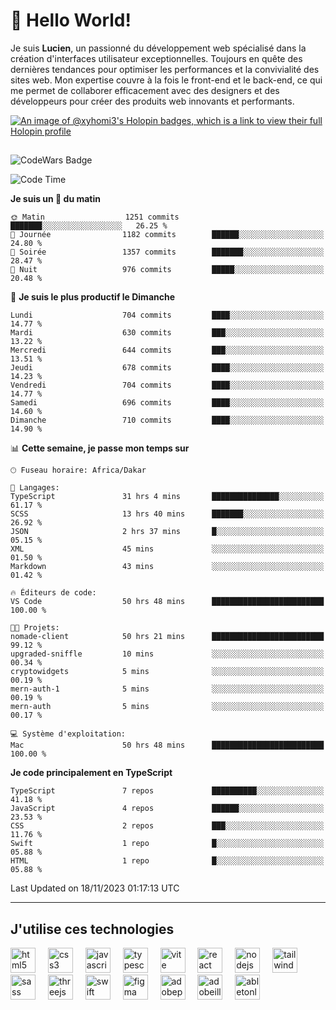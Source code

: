 # 👋 Hello World!

Je suis **Lucien**, un passionné du développement web spécialisé dans la création d'interfaces utilisateur exceptionnelles. Toujours en quête des dernières tendances pour optimiser les performances et la convivialité des sites web. Mon expertise couvre à la fois le front-end et le back-end, ce qui me permet de collaborer efficacement avec des designers et des développeurs pour créer des produits web innovants et performants.

[![An image of @xyhomi3's Holopin badges, which is a link to view their full Holopin profile](https://holopin.me/xyhomi3)](https://holopin.io/@xyhomi3)

##

![CodeWars Badge](https://www.codewars.com/users/xyhomi3/badges/small)

<!--START_SECTION:waka-->
![Code Time](http://img.shields.io/badge/Code%20Time-252%20hrs%2053%20mins-blue)

**Je suis un 🐤 du matin** 

```text
🌞 Matin                  1251 commits        ███████░░░░░░░░░░░░░░░░░░   26.25 % 
🌆 Journée                1182 commits        ██████░░░░░░░░░░░░░░░░░░░   24.80 % 
🌃 Soirée                 1357 commits        ███████░░░░░░░░░░░░░░░░░░   28.47 % 
🌙 Nuit                   976 commits         █████░░░░░░░░░░░░░░░░░░░░   20.48 % 
```
📅 **Je suis le plus productif le Dimanche** 

```text
Lundi                    704 commits         ████░░░░░░░░░░░░░░░░░░░░░   14.77 % 
Mardi                    630 commits         ███░░░░░░░░░░░░░░░░░░░░░░   13.22 % 
Mercredi                 644 commits         ███░░░░░░░░░░░░░░░░░░░░░░   13.51 % 
Jeudi                    678 commits         ████░░░░░░░░░░░░░░░░░░░░░   14.23 % 
Vendredi                 704 commits         ████░░░░░░░░░░░░░░░░░░░░░   14.77 % 
Samedi                   696 commits         ████░░░░░░░░░░░░░░░░░░░░░   14.60 % 
Dimanche                 710 commits         ████░░░░░░░░░░░░░░░░░░░░░   14.90 % 
```


📊 **Cette semaine, je passe mon temps sur** 

```text
🕑︎ Fuseau horaire: Africa/Dakar

💬 Langages: 
TypeScript               31 hrs 4 mins       ███████████████░░░░░░░░░░   61.17 % 
SCSS                     13 hrs 40 mins      ███████░░░░░░░░░░░░░░░░░░   26.92 % 
JSON                     2 hrs 37 mins       █░░░░░░░░░░░░░░░░░░░░░░░░   05.15 % 
XML                      45 mins             ░░░░░░░░░░░░░░░░░░░░░░░░░   01.50 % 
Markdown                 43 mins             ░░░░░░░░░░░░░░░░░░░░░░░░░   01.42 % 

🔥 Éditeurs de code: 
VS Code                  50 hrs 48 mins      █████████████████████████   100.00 % 

🐱‍💻 Projets: 
nomade-client            50 hrs 21 mins      █████████████████████████   99.12 % 
upgraded-sniffle         10 mins             ░░░░░░░░░░░░░░░░░░░░░░░░░   00.34 % 
cryptowidgets            5 mins              ░░░░░░░░░░░░░░░░░░░░░░░░░   00.19 % 
mern-auth-1              5 mins              ░░░░░░░░░░░░░░░░░░░░░░░░░   00.19 % 
mern-auth                5 mins              ░░░░░░░░░░░░░░░░░░░░░░░░░   00.17 % 

💻 Système d'exploitation: 
Mac                      50 hrs 48 mins      █████████████████████████   100.00 % 
```

**Je code principalement en TypeScript** 

```text
TypeScript               7 repos             ██████████░░░░░░░░░░░░░░░   41.18 % 
JavaScript               4 repos             ██████░░░░░░░░░░░░░░░░░░░   23.53 % 
CSS                      2 repos             ███░░░░░░░░░░░░░░░░░░░░░░   11.76 % 
Swift                    1 repo              █░░░░░░░░░░░░░░░░░░░░░░░░   05.88 % 
HTML                     1 repo              █░░░░░░░░░░░░░░░░░░░░░░░░   05.88 % 
```




 Last Updated on 18/11/2023 01:17:13 UTC
<!--END_SECTION:waka-->
---

## J'utilise ces technologies

<div align="left">
  <img src="https://skillicons.dev/icons?i=html" height="40" alt="html5 logo"  />
  <img width="12" />
  <img src="https://skillicons.dev/icons?i=css" height="40" alt="css3 logo"  />
  <img width="12" />
  <img src="https://skillicons.dev/icons?i=js" height="40" alt="javascript logo"  />
  <img width="12" />
  <img src="https://skillicons.dev/icons?i=ts" height="40" alt="typescript logo"  />
  <img width="12" />
  <img src="https://skillicons.dev/icons?i=vite" height="40" alt="vite logo"  />
  <img width="12" />
  <img src="https://skillicons.dev/icons?i=react" height="40" alt="react logo"  />
  <img width="12" />
  <img src="https://cdn.jsdelivr.net/gh/devicons/devicon/icons/nodejs/nodejs-original.svg" height="40" alt="nodejs logo"  />
  <img width="12" />
  <img src="https://skillicons.dev/icons?i=tailwind" height="40" alt="tailwindcss logo"  />
  <img width="12" />
  <img src="https://skillicons.dev/icons?i=sass" height="40" alt="sass logo"  />
  <img width="12" />
  <img src="https://skillicons.dev/icons?i=threejs" height="40" alt="threejs logo"  />
  <img width="12" />
  <img src="https://skillicons.dev/icons?i=swift" height="40" alt="swift logo"  />
  <img width="12" />
  <img src="https://skillicons.dev/icons?i=figma" height="40" alt="figma logo"  />
  <img width="12" />
  <img src="https://skillicons.dev/icons?i=ps" height="40" alt="adobephotoshop logo"  />
  <img width="12" />
  <img src="https://skillicons.dev/icons?i=ai" height="40" alt="adobeillustrator logo"  />
  <img width="12" />
  <img src="https://skillicons.dev/icons?i=ableton" height="40" alt="abletonlive logo"  />
</div>



